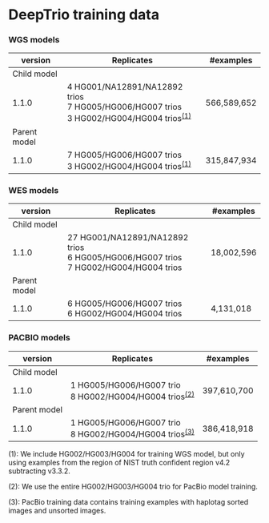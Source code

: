 # DeepTrio training data

### WGS models

| version      | Replicates                         | #examples   |
| ------------ | ---------------------------------- | ----------- |
| Child model  |                                    |             |
| 1.1.0        | 4 HG001/NA12891/NA12892 trios<br>7 HG005/HG006/HG007 trios <br>3 HG002/HG004/HG004 trios<sup>[(1)](#vfootnote1)</sup>| 566,589,652 |
| Parent model |                                    |             |
| 1.1.0        | 7 HG005/HG006/HG007 trios <br> 3 HG002/HG004/HG004 trios<sup>[(1)](#vfootnote1)</sup> | 315,847,934 |

### WES models

| version      | Replicates                                      | #examples  |
| ------------ | ----------------------------------------------- | ---------- |
| Child model  |                                                 |            |
| 1.1.0        | 27 HG001/NA12891/NA12892 trios<br>6 HG005/HG006/HG007 trios <br>7 HG002/HG004/HG004 trios  | 18,002,596 |
| Parent model |                                                 |            |
| 1.1.0        | 6 HG005/HG006/HG007 trios <br> 6 HG002/HG004/HG004 trios  | 4,131,018  |

### PACBIO models

| version      | Replicates                         | #examples   |
| ------------ | ---------------------------------- | ----------- |
| Child model  |                                    |             |
| 1.1.0        | 1 HG005/HG006/HG007 trio <br>8 HG002/HG004/HG004 trios<sup>[(2)](#vfootnote2)</sup> | 397,610,700 |
| Parent model |                                    |             |
| 1.1.0        | 1 HG005/HG006/HG007 trio <br> 8 HG002/HG004/HG004 trios<sup>[(3)](#vfootnote3)</sup> | 386,418,918 |


<a name="vfootnote1">(1)</a>: We include HG002/HG003/HG004 for training WGS
model, but only using examples from the region of NIST truth confident region
v4.2 subtracting v3.3.2.

<a name="vfootnote2">(2)</a>: We use the entire HG002/HG003/HG004 trio for
PacBio model training.

<a name="vfootnote3">(3)</a>: PacBio training data contains training examples
with haplotag sorted images and unsorted images.
